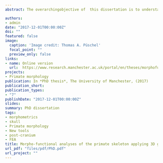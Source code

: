 ```yaml
---
abstract: The overarchingobjective of  this dissertation is to understand  the relationship betweenform  and  ecological  function  in diverse skeletal  elements belonging  to different primate clades using  geometric morphometrics (GM), finite element analysis (FEA) andphylogenetic comparative methods (PCMs). GM provides a system for quantifying  morphology; while FEA  allows measuring  biomechanical performance  and  PCMs  are  used  to  model  how  phenotypic  traits  have evolved through    time.    Most    chapters    in    this    thesis    focus    on    the association between  locomotion  and  morphology  and  how  to  apply  this information  in  the fossil  record,  while   one   analyses the  form–function relationship   in   a   dietary context.  Firstly, a combined  approach  using  FEA and  GM  is  applied  to  analyse different  hominoid scapulae.  The  obtained results  show  that  there  is  a  significant relationship  between scapularshape and  its  biomechanical  performance.  Hence  at least   part   of   scapular  shape   variation   is   due  to  non-phylogenetic   factors. Secondly,  it  is tested  whether  there  is  a  sclerocarpic  specialization  gradient  in the mandibular  morphology of pitheciids. The  results  show  that  there  is  indeed a relative  specialization  continuum  for   some   aspects   of   shape,   although the story   is   more   complex   from   a  biomechanical  perspective. Subsequently,  an analysis  of  the  phenetic  affinities  of  extant  platyrrhine tali  and  their  Miocene counterparts  is  carried  out  to  explain  the evolution  of  talar  shape  and  size  in platyrrhines.  The  results  suggest that  talar  shape  diversification  can  be  explained by   invoking   a   model representing   a   phylogenetic hypothesis  in  which  each platyrrhine  family occupied  a  separate  adaptive  optimum.  Moreover,  talar  size diversification can be characterised by a multidimensional niche model. Finally, the main  locomotor  mode  of  different  platyrrhine  fossils  is  inferred by  applying  a combination  of  GM,  FEA  and  machine-learning (ML)  classification  techniques. The   ML   algorithm   applied   to   both   biomechanical   and   morphometric data categorised   most   of   the   fossil   sample   as   arboreal   quadrupeds, which   is consistent   with   previous   studies.   Thus,   it   is   expected  to contribute   to   the understanding of the correlation between form and ecological function, which is not only  relevant  to  appreciate  the  morphological diversity in  extant  species,  but  also because it allows to infer past behaviours infossil taxa. 

authors:
- admin
date: "2017-12-01T00:00:00Z"
doi: ""
featured: false
image:
  caption: 'Image credit: Thomas A. Püschel'
  focal_point: ""
  preview_only: false
links:
- name: Online version
  url:  https://www.research.manchester.ac.uk/portal/en/theses/morphofunctional-analyses-of-the-primate-skeleton-applying-3d-geometric-morphometrics-finite-element-analysis-and-phylogenetic-comparative-methods-to-assess-ecomorphological-questions-in-extant-and-extinct-anthropoids(68739f2a-e93f-42b2-9619-845165e2c7ec).html
projects:
- Primate morphology
publication: In *PhD thesis*, The University of Manchester, (2017)
publication_short: 
publication_types:
- "7"
publishDate: "2017-12-01T00:00:00Z"
slides: 
summary: PhD dissertation
tags:
- morphometrics
- skull 
- Primate morphology
- New tools
- post-cranium
- FEA
title: Morpho-functional analyses of the primate skeleton applying 3D geometric morphometrics, finite element analysis and phylogenetic comparative methods to assess ecomorphological questions in extant and extinct anthropoids
url_pdf: "files/pdf/PhD.pdf"
url_project: ""
---
```


